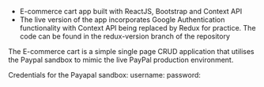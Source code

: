 * E-commerce cart app built with ReactJS, Bootstrap and Context API
* The live version of the app incorporates Google Authentication functionality with Context API being replaced by Redux for practice. The code can be found in the redux-version branch of the repository

The E-commerce cart is a simple single page CRUD application that utilises the Paypal sandbox to mimic the live PayPal production environment.

Credentials for the Payapal sandbox:
username:
password:

